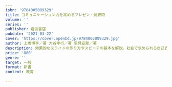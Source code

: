 ```yaml
---
isbn: '9784005009329'
title: コミュニケーション力を高めるプレゼン・発表術
volume: ''
series: ''
publisher: 岩波書店
pubdate: '2021-03-22'
cover: 'https://cover.openbd.jp/9784005009329.jpg'
author: 上坂博亨／著 大谷孝行／著 里見安那／著
description: 効果的なスライドの作り方やスピーチの基本を解説。社会で求められる自己表現のスキルを身につけよう。
price: '880'
genre: ''
target: 一般
format: 新書
content: 教育

---
```

